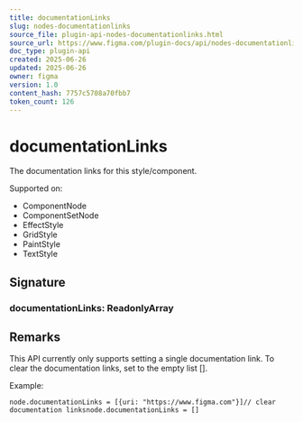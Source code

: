 ```yaml
---
title: documentationLinks
slug: nodes-documentationlinks
source_file: plugin-api-nodes-documentationlinks.html
source_url: https://www.figma.com/plugin-docs/api/nodes-documentationlinks/
doc_type: plugin-api
created: 2025-06-26
updated: 2025-06-26
owner: figma
version: 1.0
content_hash: 7757c5708a70fbb7
token_count: 126
---
```

# documentationLinks

The documentation links for this style/component.

 Supported on:

- ComponentNode
- ComponentSetNode
- EffectStyle
- GridStyle
- PaintStyle
- TextStyle

## Signature

### documentationLinks: ReadonlyArray

## Remarks

This API currently only supports setting a single documentation link. To clear the documentation links, set to the empty list [].

Example:

```
node.documentationLinks = [{uri: "https://www.figma.com"}]// clear documentation linksnode.documentationLinks = []
```